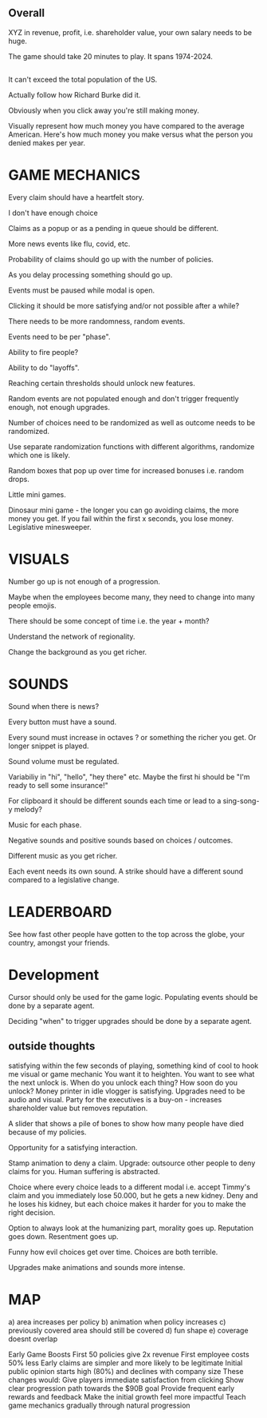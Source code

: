 ## Overall

XYZ in revenue, profit, i.e. shareholder value, your own salary needs to be huge.

The game should take 20 minutes to play. It spans 1974-2024.

##

It can't exceed the total population of the US.

Actually follow how Richard Burke did it.

Obviously when you click away you're still making money.

Visually represent how much money you have compared to the average American.
Here's how much money you make versus what the person you denied makes per year.

# GAME MECHANICS

Every claim should have a heartfelt story.

I don't have enough choice

Claims as a popup or as a pending in queue should be different.

More news events like flu, covid, etc.

Probability of claims should go up with the number of policies.

As you delay processing something should go up.

Events must be paused while modal is open.

Clicking it should be more satisfying and/or not possible after a while?

There needs to be more randomness, random events.

Events need to be per "phase".

Ability to fire people?

Ability to do "layoffs".

Reaching certain thresholds should unlock new features.

Random events are not populated enough and don't trigger frequently enough, not enough upgrades.

Number of choices need to be randomized as well as outcome needs to be randomized.

Use separate randomization functions with different algorithms, randomize which one is likely.

Random boxes that pop up over time for increased bonuses i.e. random drops.

Little mini games.

Dinosaur mini game - the longer you can go avoiding claims, the more money you get. If you fail within the first x seconds, you lose money.
Legislative minesweeper.


# VISUALS

Number go up is not enough of a progression.

Maybe when the employees become many, they need to change into many people emojis.

There should be some concept of time i.e. the year + month?

Understand the network of regionality.

Change the background as you get richer.


# SOUNDS

Sound when there is news?

Every button must have a sound.

Every sound must increase in octaves ? or something the richer you get. Or longer snippet is played.

Sound volume must be regulated.

Variabiliy in "hi", "hello", "hey there" etc.
Maybe the first hi should be "I'm ready to sell some insurance!"

For clipboard it should be different sounds each time or lead to a sing-song-y melody?

Music for each phase.

Negative sounds and positive sounds based on choices / outcomes.

Different music as you get richer.

Each event needs its own sound. A strike should have a different sound compared to a legislative change.


# LEADERBOARD

See how fast other people have gotten to the top across the globe, your country, amongst your friends.

# Development

Cursor should only be used for the game logic. Populating events should be done by a separate agent.

Deciding "when" to trigger upgrades should be done by a separate agent.


## outside thoughts
satisfying within the few seconds of playing, something kind of cool to hook me
visual or game mechanic
You want it to heighten.
You want to see what the next unlock is.
When do you unlock each thing? How soon do you unlock?
Money printer in idle vlogger is satisfying.
Upgrades need to be audio and visual.
Party for the executives is a buy-on - increases shareholder value but removes reputation.

A slider that shows a pile of bones to show how many people have died because of my policies.

Opportunity for a satisfying interaction.

Stamp animation to deny a claim.
Upgrade: outsource other people to deny claims for you.
Human suffering is abstracted.

Choice where every choice leads to a different modal i.e. accept Timmy's claim and you immediately lose 50.000, but he gets a new kidney. Deny and he loses his kidney, but each choice makes it harder for you to make the right decision.

Option to always look at the humanizing part, morality goes up. Reputation goes down. Resentment goes up.

Funny how evil choices get over time.
Choices are both terrible.

Upgrades make animations and sounds more intense.


# MAP
a) area increases per policy
b) animation when policy increases
c) previously covered area should still be covered
d) fun shape
e) coverage doesnt overlap



Early Game Boosts
First 50 policies give 2x revenue
First employee costs 50% less
Early claims are simpler and more likely to be legitimate
Initial public opinion starts high (80%) and declines with company size
These changes would:
Give players immediate satisfaction from clicking
Show clear progression path towards the $90B goal
Provide frequent early rewards and feedback
Make the initial growth feel more impactful
Teach game mechanics gradually through natural progression